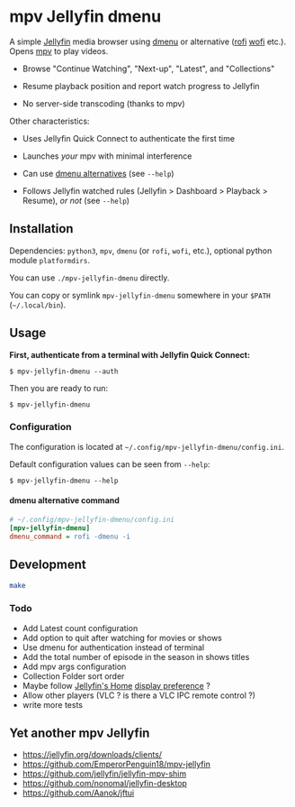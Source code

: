 # mpv Jellyfin dmenu

A simple [Jellyfin] media browser using [dmenu] or alternative ([rofi] [wofi]
etc.). Opens [mpv] to play videos.

- Browse "Continue Watching", "Next-up", "Latest", and "Collections"

- Resume playback position and report watch progress to Jellyfin

- No server-side transcoding (thanks to mpv)

Other characteristics:

- Uses Jellyfin Quick Connect to authenticate the first time

- Launches *your* mpv with minimal interference

- Can use [dmenu alternatives][alt] (see `--help`)

- Follows Jellyfin watched rules (Jellyfin > Dashboard > Playback > Resume), *or not* (see `--help`)

[Jellyfin]: https://jellyfin.org/
[mpv]: https://mpv.io/
[dmenu]: https://tools.suckless.org/dmenu
[rofi]: https://davatorium.github.io/rofi
[wofi]: https://hg.sr.ht/~scoopta/wofi
[alt]: #dmenu-alternative-command

## Installation

Dependencies: `python3`, `mpv`, `dmenu` (or `rofi`, `wofi`, etc.), optional python module
`platformdirs`.

You can use `./mpv-jellyfin-dmenu` directly.

You can copy or symlink `mpv-jellyfin-dmenu` somewhere in your `$PATH` (`~/.local/bin`).

## Usage

**First, authenticate from a terminal with Jellyfin Quick Connect:**

```console
$ mpv-jellyfin-dmenu --auth
```

Then you are ready to run:

```console
$ mpv-jellyfin-dmenu
```

### Configuration

The configuration is located at `~/.config/mpv-jellyfin-dmenu/config.ini`.

Default configuration values can be seen from `--help`:

```console
$ mpv-jellyfin-dmenu --help
```

#### dmenu alternative command

```ini
# ~/.config/mpv-jellyfin-dmenu/config.ini
[mpv-jellyfin-dmenu]
dmenu_command = rofi -dmenu -i
```

## Development

```sh
make
```

### Todo

- Add Latest count configuration
- Add option to quit after watching for movies or shows
- Use dmenu for authentication instead of terminal
- Add the total number of episode in the season in shows titles
- Add mpv args configuration
- Collection Folder sort order
- Maybe follow [Jellyfin's Home](https://jellyfin.josmind.com/web/#/mypreferenceshome.html) [display preference](https://api.jellyfin.org/#tag/DisplayPreferences) ?
- Allow other players (VLC ? is there a VLC IPC remote control ?)
- write more tests

## Yet another mpv Jellyfin

- https://jellyfin.org/downloads/clients/
- https://github.com/EmperorPenguin18/mpv-jellyfin
- https://github.com/jellyfin/jellyfin-mpv-shim
- https://github.com/nonomal/jellyfin-desktop
- https://github.com/Aanok/jftui
